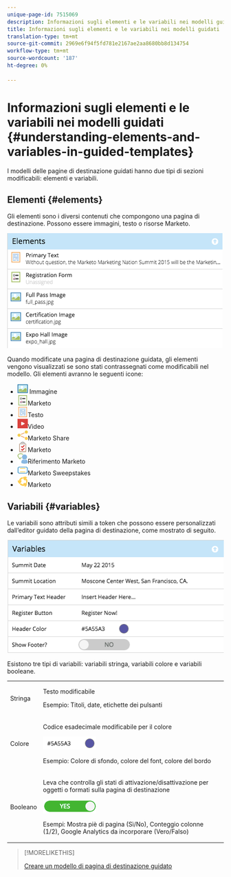 ```yaml
---
unique-page-id: 7515069
description: Informazioni sugli elementi e le variabili nei modelli guidati - Documenti Marketo - Documentazione prodotto
title: Informazioni sugli elementi e le variabili nei modelli guidati
translation-type: tm+mt
source-git-commit: 2969e6f94f5fd781e2167ae2aa8680bb8d134754
workflow-type: tm+mt
source-wordcount: '187'
ht-degree: 0%

---
```



# Informazioni sugli elementi e le variabili nei modelli guidati {#understanding-elements-and-variables-in-guided-templates}

I modelli delle pagine di destinazione guidati hanno due tipi di sezioni modificabili: elementi e variabili.

## Elementi {#elements}

Gli elementi sono i diversi contenuti che compongono una pagina di destinazione. Possono essere immagini, testo o risorse Marketo.

![](assets/image2015-5-20-14-3a57-3a55.png)

Quando modificate una pagina di destinazione guidata, gli elementi vengono visualizzati se sono stati contrassegnati come modificabili nel modello. Gli elementi avranno le seguenti icone:

* ![—](assets/image2015-5-20-12-3a30-3a48.png) Immagine
* ![—Modulo ](assets/image2015-5-20-12-3a31-3a33.png)Marketo
* ![—](assets/image2015-5-20-12-3a41-3a21.png)Testo
* ![—](assets/image2015-5-20-12-3a42-3a47.png)Video
* ![—Pulsante ](assets/image2015-5-20-12-3a44-3a17.png)Marketo Share
* ![—Sondaggio ](assets/image2015-5-20-12-3a43-3a21.png)Marketo
* ![—](assets/image2015-5-20-12-3a43-3a2.png)Riferimento Marketo
* ![—](assets/image2015-5-20-12-3a44-3a40.png)Marketo Sweepstakes
* ![—Snippet ](assets/image2015-5-20-12-3a47-3a45.png)Marketo

## Variabili {#variables}

Le variabili sono attributi simili a token che possono essere personalizzati dall’editor guidato della pagina di destinazione, come mostrato di seguito.

![](assets/image2015-5-20-15-3a0-3a2.png)

Esistono tre tipi di variabili: variabili stringa, variabili colore e variabili booleane.

<table> 
 <tbody> 
  <tr> 
   <td>Stringa</td> 
   <td><p>Testo modificabile</p><p>Esempio: Titoli, date, etichette dei pulsanti</p></td> 
  </tr> 
  <tr> 
   <td>Colore</td> 
   <td><p>Codice esadecimale modificabile per il colore</p><p><img alt="—" src="assets/image2015-5-20-13-3a14-3a57.png" data-linked-resource-id="7515092" data-linked-resource-type="attachment" data-base-url="https://docs.marketo.com" data-linked-resource-container-id="7515069" title="—"></p><p>Esempio: Colore di sfondo, colore del font, colore del bordo</p></td> 
  </tr> 
  <tr> 
   <td>Booleano</td> 
   <td><p>Leva che controlla gli stati di attivazione/disattivazione per oggetti o formati sulla pagina di destinazione</p><p><img alt="—" src="assets/image2015-5-20-13-3a14-3a25.png" data-linked-resource-id="7515091" data-linked-resource-type="attachment" data-base-url="https://docs.marketo.com" data-linked-resource-container-id="7515069" title="—"></p><p>Esempi: Mostra piè di pagina (Sì/No), Conteggio colonne (1/2), Google Analytics da incorporare (Vero/Falso)</p></td> 
  </tr> 
 </tbody> 
</table>

>[!MORELIKETHIS]
>
>[Creare un modello di pagina di destinazione guidato](/help/marketo/product-docs/demand-generation/landing-pages/landing-page-templates/create-a-guided-landing-page-template.md)
